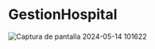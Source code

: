 # GestionHospital
![Captura de pantalla 2024-05-14 101622](https://github.com/JorgeLuzuriaga/GestionHospital/assets/166523008/c95d6b33-f322-4416-80da-8b944baa271e)
